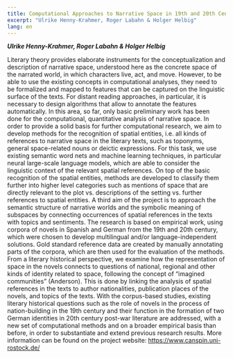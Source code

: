 ```yaml
---
title: Computational Approaches to Narrative Space in 19th and 20th Century Novels (CANSpiN)
excerpt: "Ulrike Henny-Krahmer, Roger Labahn & Holger Helbig"
lang: en
---
```


***Ulrike Henny-Krahmer, Roger Labahn & Holger Helbig***

Literary theory provides elaborate instruments for the conceptualization and description of narrative space, understood here as the concrete space of the narrated world, in which characters live, act, and move. However, to be able to use the existing concepts in computational analyses, they need to be formalized and mapped to features that can be captured on the linguistic surface of the texts. For distant reading approaches, in particular, it is necessary to design algorithms that allow to annotate the features automatically. In this area, so far, only basic preliminary work has been done for the computational, quantitative analysis of narrative space.
In order to provide a solid basis for further computational research, we aim to develop methods for the recognition of spatial entities, i.e. all kinds of references to narrative space in the literary texts, such as toponyms, general space-related nouns or deictic expressions. For this task, we use existing semantic word nets and machine learning techniques, in particular neural large-scale language models, which are able to consider the linguistic context of the relevant spatial references. On top of the basic recognition of the spatial entities, methods are developed to classify them further into higher level categories such as mentions of space that are directly relevant to the plot vs. descriptions of the setting vs. further references to spatial entities. A third aim of the project is to approach the semantic structure of narrative worlds and the symbolic meaning of subspaces by connecting occurrences of spatial references in the texts with topics and sentiments.
The research is based on empirical work, using corpora of novels in Spanish and German from the 19th and 20th century, which were chosen to develop multilingual and/or language-independent solutions. Gold standard reference data are created by manually annotating parts of the corpora, which are then used for the evaluation of the methods. From a literary historical perspective, we examine how the representation of space in the novels connects to questions of national, regional and other kinds of identity related to space, following the concept of “imagined communities” (Anderson). This is done by linking the analysis of spatial references in the texts to author nationalities, publication places of the novels, and topics of the texts. With the corpus-based studies, existing literary historical questions such as the role of novels in the process of nation-building in the 19th century and their function in the formation of two German identities in 20th century post-war literature are addressed, with a new set of computational methods and on a broader empirical basis than before, in order to substantiate and extend previous research results.
More information can be found on the project website: https://www.canspin.uni-rostock.de/ 
